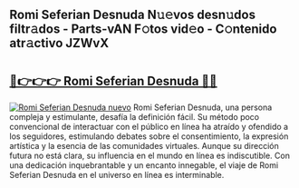## Romi Seferian Desnuda N𝚞𝚎vos desn𝚞dos filtr𝚊dos - Parts-vAN F𝚘tos vid𝚎o - C𝚘ntenido atr𝚊ctivo JZWvX

# <h2><a href="http://mb5hpw.tromn.icu/?c=Romi+Seferian+Desnuda">🔗👉👉👉 Romi Seferian Desnuda 🔗🔗</a></h2>

[![Romi Seferian Desnuda nuevo](https://i.imgur.com/pEAQMta.gif)](http://mb5hpw.tromn.icu/?c=Romi+Seferian+Desnuda)
Romi Seferian Desnuda, una persona compleja y estimulante, desafía la definición fácil. Su método poco convencional de interactuar con el público en línea ha atraído y ofendido a los seguidores, estimulando debates sobre el consentimiento, la expresión artística y la esencia de las comunidades virtuales. Aunque su dirección futura no está clara, su influencia en el mundo en línea es indiscutible. Con una dedicación inquebrantable y un encanto innegable, el viaje de Romi Seferian Desnuda en el universo en línea es interminable.
